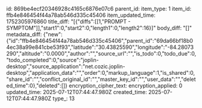 id: 869be4ecf20346928c4165c6876e07c6
parent_id: 
item_type: 1
item_id: ffb4e846454f44a78ab546d335c45406
item_updated_time: 1752305976860
title_diff: "[{\"diffs\":[[1,\"PROMPT - SYMPTOM\"]],\"start1\":0,\"start2\":0,\"length1\":0,\"length2\":16}]"
body_diff: "[]"
metadata_diff: {"new":{"id":"ffb4e846454f44a78ab546d335c45406","parent_id":"69da66bf18b04ec38a99e841cbe53f93","latitude":"30.43825590","longitude":"-84.28073290","altitude":"0.0000","author":"","source_url":"","is_todo":0,"todo_due":0,"todo_completed":0,"source":"joplin-desktop","source_application":"net.cozic.joplin-desktop","application_data":"","order":0,"markup_language":1,"is_shared":0,"share_id":"","conflict_original_id":"","master_key_id":"","user_data":"","deleted_time":0},"deleted":[]}
encryption_cipher_text: 
encryption_applied: 0
updated_time: 2025-07-12T07:44:47.980Z
created_time: 2025-07-12T07:44:47.980Z
type_: 13